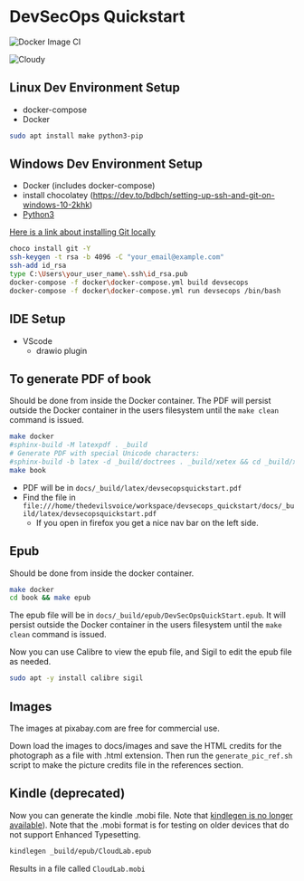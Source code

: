 # DevSecOps Quickstart

![Docker Image CI](https://github.com/thedevilsvoice/devsecops_quickstart/workflows/Docker%20Image%20CI/badge.svg?branch=master)

![Cloudy](https://github.com/thedevilsvoice/devsecops_quickstart/blob/master/docs/images/sky-690293_1920.jpg)

## Linux Dev Environment Setup

- docker-compose
- Docker

```bash
sudo apt install make python3-pip
```

## Windows Dev Environment Setup

- Docker (includes docker-compose)
- install chocolatey (https://dev.to/bdbch/setting-up-ssh-and-git-on-windows-10-2khk)
- [Python3](https://www.python.org/downloads/windows/)

[Here is a link about installing Git locally](https://dev.to/bdbch/setting-up-ssh-and-git-on-windows-10-2khk)

```bash
choco install git -Y
ssh-keygen -t rsa -b 4096 -C "your_email@example.com"
ssh-add id_rsa
type C:\Users\your_user_name\.ssh\id_rsa.pub
docker-compose -f docker\docker-compose.yml build devsecops
docker-compose -f docker\docker-compose.yml run devsecops /bin/bash
```

## IDE Setup

- VScode
  - drawio plugin

## To generate PDF of book

Should be done from inside the Docker container. The PDF will persist
outside the Docker container in the users filesystem until
the `make clean` command is issued.

```bash
make docker
#sphinx-build -M latexpdf . _build
# Generate PDF with special Unicode characters:
#sphinx-build -b latex -d _build/doctrees . _build/xetex && cd _build/xetex; xelatex *.tex
make book
```

- PDF will be in `docs/_build/latex/devsecopsquickstart.pdf`
- Find the file in `file:///home/thedevilsvoice/workspace/devsecops_quickstart/docs/_build/latex/devsecopsquickstart.pdf`
  - If you open in firefox you get a nice nav bar on the left side.

## Epub

Should be done from inside the docker container.

```bash
make docker
cd book && make epub
```

The epub file will be in `docs/_build/epub/DevSecOpsQuickStart.epub`. It
will persist outside the Docker container in the users filesystem until
the `make clean` command is issued.

Now you can use Calibre to view the epub file, and Sigil to edit the
epub file as needed.

```bash
sudo apt -y install calibre sigil
```

## Images

The images at pixabay.com are free for commercial use.

Down load the images to docs/images and save the HTML credits
for the photograph as a file with .html extension. Then run the
`generate_pic_ref.sh` script to make the picture credits file
in the references section.

## Kindle (deprecated)

Now you can generate the kindle .mobi file. Note that [kindlegen is no longer
available](https://www.amazon.com/gp/feature.html?docId=1000765211)). Note that
the .mobi format is for testing on older devices that do not support
Enhanced Typesetting.

```bash
kindlegen _build/epub/CloudLab.epub
```

Results in a file called `CloudLab.mobi`
